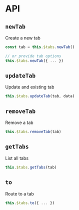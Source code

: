 # API

## `newTab`
Create a new tab

```javascript
const tab = this.$tabs.newTab()

// or provide tab options
this.$tabs.newTab({ ... })
```

## `updateTab`
Update and existing tab

```javascript
this.$tabs.updateTab(tab, data)
```

## `removeTab`
Remove a tab

```javascript
this.$tabs.removeTab(tab)
```

## `getTabs`
List all tabs

```javascript
this.$tabs.getTabs(tab)
```

## `to`
Route to a tab

```javascript
this.$tabs.to({ ... })
```
